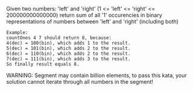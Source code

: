 <p>Given two numbers: 'left' and 'right' (1 &lt;= 'left' &lt;= 'right' &lt;= 200000000000000)
return sum of all '1' occurencies in binary representations of numbers between 'left' and 'right' (including both)</p>
<pre><code>Example:
countOnes 4 7 should return 8, because:
4(dec) = 100(bin), which adds 1 to the result.
5(dec) = 101(bin), which adds 2 to the result.
6(dec) = 110(bin), which adds 2 to the result.
7(dec) = 111(bin), which adds 3 to the result.
So finally result equals 8.
</code></pre>
<p>WARNING: Segment may contain billion elements, to pass this kata, your solution cannot iterate through all numbers in the segment!</p>
